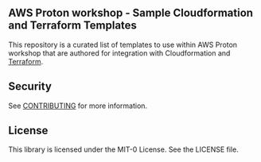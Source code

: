 ## AWS Proton workshop - Sample Cloudformation and Terraform Templates

This repository is a curated list of templates to use within AWS Proton workshop that are authored for integration with Cloudformation and [Terraform](https://www.terraform.io/).

## Security

See [CONTRIBUTING](CONTRIBUTING.md#security-issue-notifications) for more information.

## License

This library is licensed under the MIT-0 License. See the LICENSE file.

 
         
         
         
         
         
         
         
         
          
         
         
         
         
        
        
     
 
 
